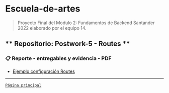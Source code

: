 # Escuela-de-artes

>Proyecto Final del Modulo 2: Fundamentos de Backend Santander 2022 elaborado por el equipo 14.

## ** Repositorio: Postwork-5 - Routes **

### 📋 Reporte - entregables y evidencia - PDF

- [Ejemplo configuración Routes](4D-ConfiguracionRouter.pdf)

-------
[`Página principal`](../README.md)
